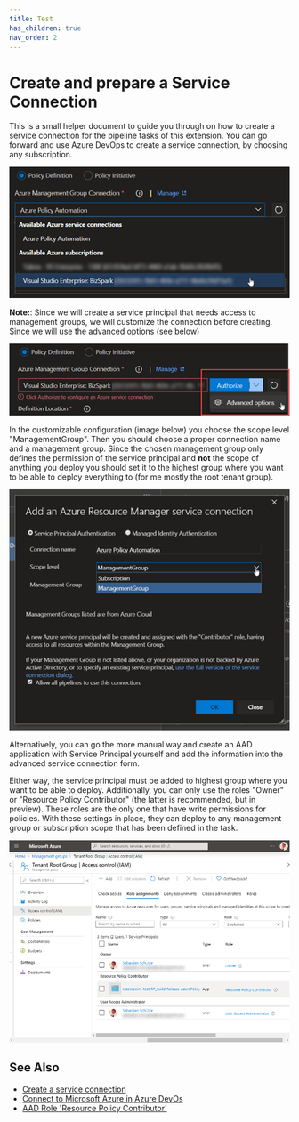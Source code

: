 ```yaml
---
title: Test
has_children: true
nav_order: 2
---
```


# Create and prepare a Service Connection

This is a small helper document to guide you through on how to create a service connection for the pipeline tasks of this extension.
You can go forward and use Azure DevOps to create a service connection, by choosing any subscription.

![](../src/images/AzurePolicyTask/AzurePolicyTask03.png)

**Note:**: Since we will create a service principal that needs access to management groups, we will customize the connection before creating. Since we will use the advanced options (see below)

![](../src/images/AzurePolicyTask/AzurePolicyTask04.png)

In the customizable configuration (image below) you choose the scope level "ManagementGroup". Then you should choose a proper connection name and a management group. Since the chosen management group only defines the permission of the service principal and **not** the scope of anything you deploy you should set it to the highest group where you want to be able to deploy everything to (for me mostly the root tenant group).

![](../src/images/AzurePolicyTask/AzurePolicyTask05.png)

Alternatively, you can go the more manual way and create an AAD application with Service Principal yourself and add the information into the advanced service connection form.

Either way, the service principal must be added to highest group where you want to be able to deploy. Additionally, you can only use the roles "Owner" or "Resource Policy Contributor" (the latter is recommended, but in preview). These roles are the only one that have write permissions for policies. With these settings in place, they can deploy to any management group or subscription scope that has been defined in the task.

![](../src/images/AzurePolicyTask/AzurePolicyTask01.png)

## See Also

* [Create a service connection](https://docs.microsoft.com/en-us/azure/devops/pipelines/library/service-endpoints?view=azure-devops&tabs=yaml#create-a-service-connection)
* [Connect to Microsoft Azure in Azure DevOs](https://docs.microsoft.com/en-us/azure/devops/pipelines/library/connect-to-azure?view=azure-devops)
* [AAD Role 'Resource Policy Contributor'](https://docs.microsoft.com/en-us/azure/role-based-access-control/built-in-roles#resource-policy-contributor)
